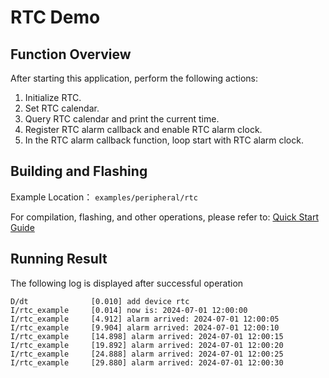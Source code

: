 # RTC Demo

## Function Overview

After starting this application, perform the following actions:
1. Initialize RTC.
2. Set RTC calendar.
3. Query RTC calendar and print the current time.
4. Register RTC alarm callback and enable RTC alarm clock.
5. In the RTC alarm callback function, loop start with RTC alarm clock.


## Building and Flashing

Example Location： `examples/peripheral/rtc`

For compilation, flashing, and other operations, please refer to: [Quick Start Guide](https://doc.winnermicro.net/w800/en/2.2-beta.2/get_started/index.html)

## Running Result

The following log is displayed after successful operation

```
D/dt              [0.010] add device rtc
I/rtc_example     [0.014] now is: 2024-07-01 12:00:00
I/rtc_example     [4.912] alarm arrived: 2024-07-01 12:00:05
I/rtc_example     [9.904] alarm arrived: 2024-07-01 12:00:10
I/rtc_example     [14.898] alarm arrived: 2024-07-01 12:00:15
I/rtc_example     [19.892] alarm arrived: 2024-07-01 12:00:20
I/rtc_example     [24.888] alarm arrived: 2024-07-01 12:00:25
I/rtc_example     [29.880] alarm arrived: 2024-07-01 12:00:30
```
